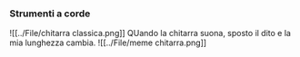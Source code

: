 
### Strumenti a corde
![[../File/chitarra classica.png]]
QUando la chitarra suona, sposto il dito e la mia lunghezza cambia.
![[../File/meme chitarra.png]]
